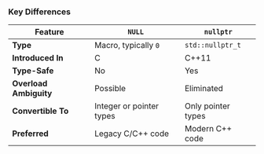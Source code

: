 ### Key Differences

| Feature               | `NULL`                     | `nullptr`                     |
|-----------------------|----------------------------|-------------------------------|
| **Type**              | Macro, typically `0`       | `std::nullptr_t`              |
| **Introduced In**     | C                          | C++11                         |
| **Type-Safe**         | No                         | Yes                           |
| **Overload Ambiguity**| Possible                  | Eliminated                    |
| **Convertible To**    | Integer or pointer types   | Only pointer types            |
| **Preferred**         | Legacy C/C++ code          | Modern C++ code               |
